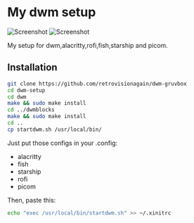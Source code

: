 # My dwm setup

![Screenshot](https://github.com/retrovisionagain/dwm-setup/blob/main/screenshots/artix-dwm.png)
![Screenshot](https://github.com/retrovisionagain/dwm-setup/blob/main/screenshots/artix-dwm-cmatrix.png)

My setup for dwm,alacritty,rofi,fish,starship and picom.

## Installation
```bash
git clone https://github.com/retrovisionagain/dwm-gruvbox
cd dwm-setup
cd dwm
make && sudo make install
cd ../dwmblocks
make && sudo make install
cd ..
cp startdwm.sh /usr/local/bin/
```

Just put those configs in your .config:
- alacritty
- fish
- starship
- rofi
- picom

Then, paste this:
```bash
echo "exec /usr/local/bin/startdwm.sh" >> ~/.xinitrc
```
